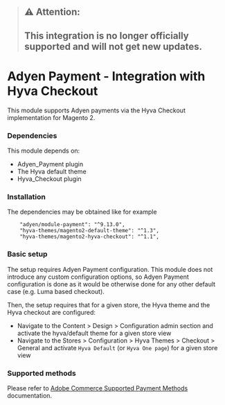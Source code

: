 > ## ⚠️ **Attention:**
> ## This integration is no longer officially supported and will not get new updates.
# Adyen Payment - Integration with Hyva Checkout

This module supports Adyen payments via the Hyva Checkout implementation for Magento 2.

### Dependencies

This module depends on:
- Adyen_Payment plugin
- The Hyva default theme
- Hyva_Checkout plugin

### Installation

The dependencies may be obtained like for example

```
    "adyen/module-payment": "^9.13.0",
    "hyva-themes/magento2-default-theme": "^1.3",
    "hyva-themes/magento2-hyva-checkout": "^1.1",
```

### Basic setup

The setup requires Adyen Payment configuration. This module does not introduce any custom configuration options, 
so Adyen Payment configuration is done as it would be otherwise done for any other default case (e.g. Luma based checkout).

Then, the setup requires that for a given store, the Hyva theme and the Hyva checkout are configured:

 - Navigate to the Content > Design > Configuration admin section and activate the hyva/default theme for a given store view
 - Navigate to the Stores > Configuration > Hyva Themes > Checkout > General and activate `Hyva Default` (or `Hyva One page`) for a given store view
### Supported methods

Please refer to [Adobe Commerce Supported Payment Methods](https://docs.adyen.com/plugins/adobe-commerce/supported-payment-methods/) documentation.
